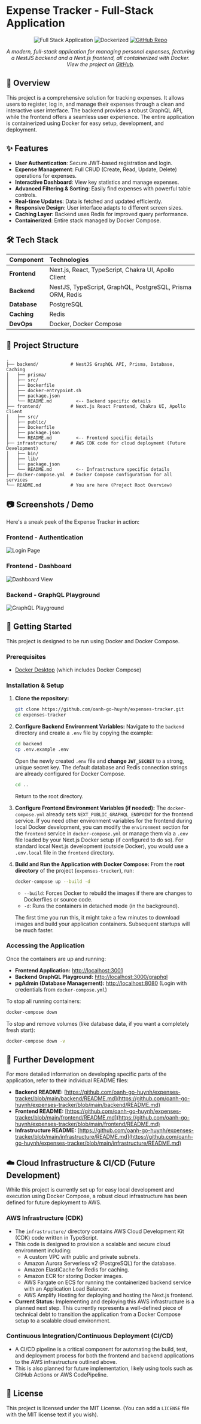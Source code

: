 # Expense Tracker - Full-Stack Application

<p align="center">
  <img src="https://img.shields.io/badge/Full_Stack-Application-blueviolet?style=for-the-badge" alt="Full Stack Application" />
  <img src="https://img.shields.io/badge/Dockerized-Yes-2496ED?style=for-the-badge&logo=docker" alt="Dockerized" />
  <a href="https://github.com/oanh-go-huynh/expenses-tracker"><img src="https://img.shields.io/github/stars/oanh-go-huynh/expenses-tracker?style=for-the-badge&logo=github&label=GitHub" alt="GitHub Repo"/></a>
</p>

<p align="center">
  <em>A modern, full-stack application for managing personal expenses, featuring a NestJS backend and a Next.js frontend, all containerized with Docker. View the project on <a href="https://github.com/oanh-go-huynh/expenses-tracker">GitHub</a>.</em>
</p>

## 🌟 Overview

This project is a comprehensive solution for tracking expenses. It allows users to register, log in, and manage their expenses through a clean and interactive user interface. The backend provides a robust GraphQL API, while the frontend offers a seamless user experience. The entire application is containerized using Docker for easy setup, development, and deployment.

## ✨ Features

  * **User Authentication**: Secure JWT-based registration and login.
  * **Expense Management**: Full CRUD (Create, Read, Update, Delete) operations for expenses.
  * **Interactive Dashboard**: View key statistics and manage expenses.
  * **Advanced Filtering & Sorting**: Easily find expenses with powerful table controls.
  * **Real-time Updates**: Data is fetched and updated efficiently.
  * **Responsive Design**: User interface adapts to different screen sizes.
  * **Caching Layer**: Backend uses Redis for improved query performance.
  * **Containerized**: Entire stack managed by Docker Compose.

## 🛠️ Tech Stack

| Component      | Technologies                                                                                                |
| :------------- | :---------------------------------------------------------------------------------------------------------- |
| **Frontend** | Next.js, React, TypeScript, Chakra UI, Apollo Client                                                        |
| **Backend** | NestJS, TypeScript, GraphQL, PostgreSQL, Prisma ORM, Redis                                                  |
| **Database** | PostgreSQL                                                                                                  |
| **Caching** | Redis                                                                                                       |
| **DevOps** | Docker, Docker Compose                                                                                      |

## 📂 Project Structure

```
.
├── backend/            # NestJS GraphQL API, Prisma, Database, Caching
│   ├── prisma/
│   ├── src/
│   ├── Dockerfile
│   ├── docker-entrypoint.sh
│   ├── package.json
│   └── README.md         <-- Backend specific details
├── frontend/           # Next.js React Frontend, Chakra UI, Apollo Client
│   ├── src/
│   ├── public/
│   ├── Dockerfile
│   ├── package.json
│   └── README.md         <-- Frontend specific details
├── infrastructure/     # AWS CDK code for cloud deployment (Future Development)
│   ├── bin/
│   ├── lib/
│   ├── package.json
│   └── README.md         <-- Infrastructure specific details
├── docker-compose.yml  # Docker Compose configuration for all services
└── README.md           # You are here (Project Root Overview)
```

## 📷 Screenshots / Demo

Here's a sneak peek of the Expense Tracker in action:

### Frontend - Authentication
![Login Page](assets/images/login-page.png "Login Page")

### Frontend - Dashboard
![Dashboard View](assets/videos/flow.gif "Dashboard Overview")

### Backend - GraphQL Playground
![GraphQL Playground](assets/images/graphql-playground.png "GraphQL Playground")



## 🚀 Getting Started

This project is designed to be run using Docker and Docker Compose.

### Prerequisites

  * [Docker Desktop](https://www.docker.com/products/docker-desktop/) (which includes Docker Compose)

### Installation & Setup

1.  **Clone the repository:**

    ```bash
    git clone https://github.com/oanh-go-huynh/expenses-tracker.git
    cd expenses-tracker
    ```

2.  **Configure Backend Environment Variables:**
    Navigate to the `backend` directory and create a `.env` file by copying the example:

    ```bash
    cd backend
    cp .env.example .env
    ```

    Open the newly created `.env` file and **change `JWT_SECRET`** to a strong, unique secret key. The default database and Redis connection strings are already configured for Docker Compose.

    ```bash
    cd .. 
    ```

    Return to the root directory.

3.  **Configure Frontend Environment Variables (if needed):**
    The `docker-compose.yml` already sets `NEXT_PUBLIC_GRAPHQL_ENDPOINT` for the frontend service. If you need other environment variables for the frontend during local Docker development, you can modify the `environment` section for the `frontend` service in `docker-compose.yml` or manage them via a `.env` file loaded by your Next.js Docker setup (if configured to do so). For standard local Next.js development (outside Docker), you would use a `.env.local` file in the `frontend` directory.

4.  **Build and Run the Application with Docker Compose:**
    From the **root directory** of the project (`expenses-tracker`), run:

    ```bash
    docker-compose up --build -d
    ```

      * `--build`: Forces Docker to rebuild the images if there are changes to Dockerfiles or source code.
      * `-d`: Runs the containers in detached mode (in the background).

    The first time you run this, it might take a few minutes to download images and build your application containers. Subsequent startups will be much faster.

### Accessing the Application

Once the containers are up and running:

  * **Frontend Application:** [http://localhost:3001](https://www.google.com/search?q=http://localhost:3001)
  * **Backend GraphQL Playground:** [http://localhost:3000/graphql](https://www.google.com/search?q=http://localhost:3000/graphql)
  * **pgAdmin (Database Management):** [http://localhost:8080](https://www.google.com/search?q=http://localhost:8080) (Login with credentials from `docker-compose.yml`)

To stop all running containers:

```bash
docker-compose down
```

To stop and remove volumes (like database data, if you want a completely fresh start):

```bash
docker-compose down -v
```

## 📖 Further Development

For more detailed information on developing specific parts of the application, refer to their individual README files:

  * **Backend README:** [https://github.com/oanh-go-huynh/expenses-tracker/blob/main/backend/README.md](https://github.com/oanh-go-huynh/expenses-tracker/blob/main/backend/README.md)
  * **Frontend README:** [https://github.com/oanh-go-huynh/expenses-tracker/blob/main/frontend/README.md](https://github.com/oanh-go-huynh/expenses-tracker/blob/main/frontend/README.md) 
  * **Infrastructure README:** [https://github.com/oanh-go-huynh/expenses-tracker/blob/main/infrastructure/README.md](https://github.com/oanh-go-huynh/expenses-tracker/blob/main/infrastructure/README.md) 

## ☁️ Cloud Infrastructure & CI/CD (Future Development)

While this project is currently set up for easy local development and execution using Docker Compose, a robust cloud infrastructure has been defined for future deployment to AWS.

### AWS Infrastructure (CDK)

  * The `infrastructure/` directory contains AWS Cloud Development Kit (CDK) code written in TypeScript.
  * This code is designed to provision a scalable and secure cloud environment including:
      * A custom VPC with public and private subnets.
      * Amazon Aurora Serverless v2 (PostgreSQL) for the database.
      * Amazon ElastiCache for Redis for caching.
      * Amazon ECR for storing Docker images.
      * AWS Fargate on ECS for running the containerized backend service with an Application Load Balancer.
      * AWS Amplify Hosting for deploying and hosting the Next.js frontend.
  * **Current Status:** Implementing and deploying this AWS infrastructure is a planned next step. This currently represents a well-defined piece of technical debt to transition the application from a Docker Compose setup to a scalable cloud environment.

### Continuous Integration/Continuous Deployment (CI/CD)

  * A CI/CD pipeline is a critical component for automating the build, test, and deployment process for both the frontend and backend applications to the AWS infrastructure outlined above.
  * This is also planned for future implementation, likely using tools such as GitHub Actions or AWS CodePipeline.

## 📄 License

This project is licensed under the MIT License. (You can add a `LICENSE` file with the MIT license text if you wish).